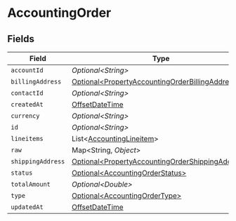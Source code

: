 # AccountingOrder


## Fields

| Field                                                                                                              | Type                                                                                                               | Required                                                                                                           | Description                                                                                                        |
| ------------------------------------------------------------------------------------------------------------------ | ------------------------------------------------------------------------------------------------------------------ | ------------------------------------------------------------------------------------------------------------------ | ------------------------------------------------------------------------------------------------------------------ |
| `accountId`                                                                                                        | *Optional\<String>*                                                                                                | :heavy_minus_sign:                                                                                                 | N/A                                                                                                                |
| `billingAddress`                                                                                                   | [Optional\<PropertyAccountingOrderBillingAddress>](../../models/shared/PropertyAccountingOrderBillingAddress.md)   | :heavy_minus_sign:                                                                                                 | N/A                                                                                                                |
| `contactId`                                                                                                        | *Optional\<String>*                                                                                                | :heavy_minus_sign:                                                                                                 | N/A                                                                                                                |
| `createdAt`                                                                                                        | [OffsetDateTime](https://docs.oracle.com/javase/8/docs/api/java/time/OffsetDateTime.html)                          | :heavy_minus_sign:                                                                                                 | N/A                                                                                                                |
| `currency`                                                                                                         | *Optional\<String>*                                                                                                | :heavy_minus_sign:                                                                                                 | N/A                                                                                                                |
| `id`                                                                                                               | *Optional\<String>*                                                                                                | :heavy_minus_sign:                                                                                                 | N/A                                                                                                                |
| `lineitems`                                                                                                        | List\<[AccountingLineitem](../../models/shared/AccountingLineitem.md)>                                             | :heavy_minus_sign:                                                                                                 | N/A                                                                                                                |
| `raw`                                                                                                              | Map\<String, *Object*>                                                                                             | :heavy_minus_sign:                                                                                                 | N/A                                                                                                                |
| `shippingAddress`                                                                                                  | [Optional\<PropertyAccountingOrderShippingAddress>](../../models/shared/PropertyAccountingOrderShippingAddress.md) | :heavy_minus_sign:                                                                                                 | N/A                                                                                                                |
| `status`                                                                                                           | [Optional\<AccountingOrderStatus>](../../models/shared/AccountingOrderStatus.md)                                   | :heavy_minus_sign:                                                                                                 | N/A                                                                                                                |
| `totalAmount`                                                                                                      | *Optional\<Double>*                                                                                                | :heavy_minus_sign:                                                                                                 | N/A                                                                                                                |
| `type`                                                                                                             | [Optional\<AccountingOrderType>](../../models/shared/AccountingOrderType.md)                                       | :heavy_minus_sign:                                                                                                 | N/A                                                                                                                |
| `updatedAt`                                                                                                        | [OffsetDateTime](https://docs.oracle.com/javase/8/docs/api/java/time/OffsetDateTime.html)                          | :heavy_minus_sign:                                                                                                 | N/A                                                                                                                |